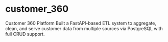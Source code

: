 # customer_360
Customer 360 Platform Built a FastAPI-based ETL system to aggregate, clean, and serve customer data from multiple sources via PostgreSQL with full CRUD support.
